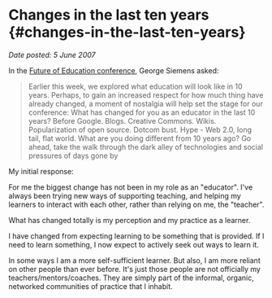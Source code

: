 # Changes in the last ten years {#changes-in-the-last-ten-years}

_Date posted: 5 June 2007_

In the [Future of Education conference](http://ltc.umanitoba.ca/moodle/mod/forum/discuss.php?d=157), George Siemens asked:

> Earlier this week, we explored what education will look like in 10 years. Perhaps, to gain an increased respect for how much thing have already changed, a moment of nostalgia will help set the stage for our conference: What has changed for you as an educator in the last 10 years? Before Google. Blogs. Creative Commons. Wikis. Popularization of open source. Dotcom bust. Hype - Web 2.0, long tail, flat world. What are you doing different from 10 years ago? Go ahead, take the walk through the dark alley of technologies and social pressures of days gone by

My initial response:

For me the biggest change has not been in my role as an "educator". I've always been trying new ways of supporting teaching, and helping my learners to interact with each other, rather than relying on me, the "teacher".

What has changed totally is my perception and my practice as a learner.

I have changed from expecting learning to be something that is provided. If I need to learn something, I now expect to actively seek out ways to learn it.

In some ways I am a more self-sufficient learner. But also, I am more reliant on other people than ever before. It's just those people are not officially my teachers/mentors/coaches. They are simply part of the informal, organic, networked communities of practice that I inhabit.